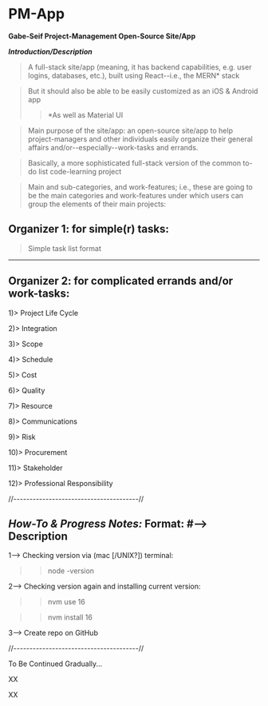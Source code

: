 # PM-App
**Gabe-Seif Project-Management Open-Source Site/App**

***Introduction/Description***

> A full-stack site/app (meaning, it has backend capabilities, e.g. user logins, databases, etc.), built using React--i.e., the MERN* stack

> But it should also be able to be easily customized as an iOS & Android app
>> *As well as Material UI

> Main purpose of the site/app: an open-source site/app to help project-managers and other individuals easily organize their general affairs and/or--especially--work-tasks and errands.

> Basically, a more sophisticated full-stack version of the common to-do list code-learning project

> Main and sub-categories, and work-features; i.e., these are going to be the main categories and work-features under which users can group the elements of their main projects:

Organizer 1: for simple(r) tasks: 
-----------
> Simple task list format
------------

Organizer 2: for complicated errands and/or work-tasks: 
-----------
1)> Project Life Cycle

2)> Integration

3)> Scope

4)> Schedule

5)> Cost

6)> Quality

7)> Resource

8)> Communications

9)> Risk

10)> Procurement

11)> Stakeholder

12)> Professional Responsibility

//---------------------------------------//

***How-To & Progress Notes:***
Format:
#--> Description
-------------------

1--> Checking version via (mac [/UNIX?]) terminal:

>> node -version

2--> Checking version again and installing current version:

>> nvm use 16

>> nvm install 16

3--> Create repo on GitHub

//---------------------------------------//

To Be Continued Gradually...

XX

XX
